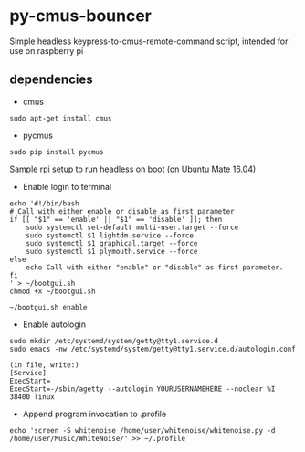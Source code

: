 # py-cmus-bouncer
Simple headless keypress-to-cmus-remote-command script, intended for use on raspberry pi

## dependencies

* cmus
```shell
sudo apt-get install cmus
```

* pycmus
```shell
sudo pip install pycmus
```

Sample rpi setup to run headless on boot (on Ubuntu Mate 16.04)

- Enable login to terminal
```shell
echo '#!/bin/bash
# Call with either enable or disable as first parameter
if [[ "$1" == 'enable' || "$1" == 'disable' ]]; then
    sudo systemctl set-default multi-user.target --force
    sudo systemctl $1 lightdm.service --force
    sudo systemctl $1 graphical.target --force
    sudo systemctl $1 plymouth.service --force
else
    echo Call with either "enable" or "disable" as first parameter.
fi
' > ~/bootgui.sh
chmod +x ~/bootgui.sh

~/bootgui.sh enable
```

- Enable autologin
```shell
sudo mkdir /etc/systemd/system/getty@tty1.service.d
sudo emacs -nw /etc/systemd/system/getty@tty1.service.d/autologin.conf

(in file, write:)
[Service]
ExecStart=
ExecStart=-/sbin/agetty --autologin YOURUSERNAMEHERE --noclear %I 38400 linux
```

- Append program invocation to .profile
```shell
echo 'screen -S whitenoise /home/user/whitenoise/whitenoise.py -d /home/user/Music/WhiteNoise/' >> ~/.profile
```

